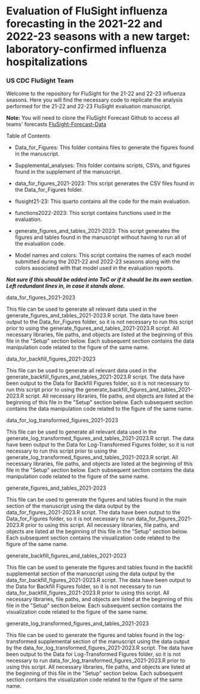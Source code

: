 # Evaluation of FluSight influenza forecasting in the 2021-22 and 2022-23 seasons with a new target: laboratory-confirmed influenza hospitalizations

### US CDC FluSight Team

Welcome to the repository for FluSight for the 21-22 and 22-23 influenza seasons. Here you will find the necessary code to replicate the analysis performed for the 21-22 and 22-23 FluSight evaluation manuscript.

**Note:** You will need to clone the FluSight Forecast Github to access all teams' forecasts [FluSight-Forecast-Data](https://github.com/cdcepi/flusight-forecast-data "https://github.com/cdcepi/flusight-forecast-data")

Table of Contents

-   Data_for_Figures: This folder contains files to generate the figures found in the manuscript.

-   Supplemental_analyses: This folder contains scripts, CSVs, and figures found in the supplement of the manuscript.

-   data_for_figures_2021-2023: This script generates the CSV files found in the Data_for_Figures folder.

-   flusight21-23: This quarto contains all the code for the main evaluation.

-   functions2022-2023: This script contains functions used in the evaluation.

-   generate_figures_and_tables_2021-2023: This script generates the figures and tables found in the manuscript without having to run all of the evaluation code.

-   Model names and colors: This script contains the names of each model submitted during the 2021-22 and 2022-23 seasons along with the colors associated with that model used in the evaluation reports.


***Not sure if this should be added into ToC or if it should be its own section. Left redundant lines in, in case it stands alone.***

data_for_figures_2021-2023

This file can be used to generate all relevant data used in the generate_figures_and_tables_2021-2023.R script. The data have been output to the Data_for_Figures folder, so it is not necessary to run this script prior to using the generate_figures_and_tables_2021-2023.R script. All necessary libraries, file paths, and objects are listed at the beginning of this file in the "Setup" section below. Each subsequent section contains the data manipulation code related to the figure of the same name.

data_for_backfill_figures_2021-2023

This file can be used to generate all relevant data used in the generate_backfill_figures_and_tables_2021-2023.R script. The data have been output to the Data for Backfill Figures folder, so it is not necessary to run this script prior to using the generate_backfill_figures_and_tables_2021-2023.R script. All necessary libraries, file paths, and objects are listed at the beginning of this file in the "Setup" section below. Each subsequent section contains the data manipulation code related to the figure of the same name.

data_for_log_transformed_figures_2021-2023

This file can be used to generate all relevant data used in the generate_log_transformed_figures_and_tables_2021-2023.R script. The data have been output to the Data for Log-Transformed Figures folder, so it is not necessary to run this script prior to using the generate_log_transformed_figures_and_tables_2021-2023.R script. All necessary libraries, file paths, and objects are listed at the beginning of this file in the "Setup" section below. Each subsequent section contains the data manipulation code related to the figure of the same name.

generate_figures_and_tables_2021-2023

This file can be used to generate the figures and tables found in the main section of the manuscript using the data output by the data_for_figures_2021-2023.R script. The data have been output to the Data_for_Figures folder, so it is not necessary to run data_for_figures_2021-2023.R prior to using this script. All necessary libraries, file paths, and objects are listed at the beginning of this file in the "Setup" section below. Each subsequent section contains the visualization code related to the figure of the same name.

generate_backfill_figures_and_tables_2021-2023

This file can be used to generate the figures and tables found in the backfill supplemental section of the manuscript using the data output by the data_for_backfill_figures_2021-2023.R script. The data have been output to the Data for Backfill Figures folder, so it is not necessary to run data_for_backfill_figures_2021-2023.R prior to using this script. All necessary libraries, file paths, and objects are listed at the beginning of this file in the "Setup" section below. Each subsequent section contains the visualization code related to the figure of the same name.

generate_log_transformed_figures_and_tables_2021-2023

This file can be used to generate the figures and tables found in the log-transformed supplemental section of the manuscript using the data output by the data_for_log_transformed_figures_2021-2023.R script. The data have been output to the Data for Log-Transformed Figures folder, so it is not necessary to run data_for_log_transformed_figures_2021-2023.R prior to using this script. All necessary libraries, file paths, and objects are listed at the beginning of this file in the "Setup" section below. Each subsequent section contains the visualization code related to the figure of the same name.
